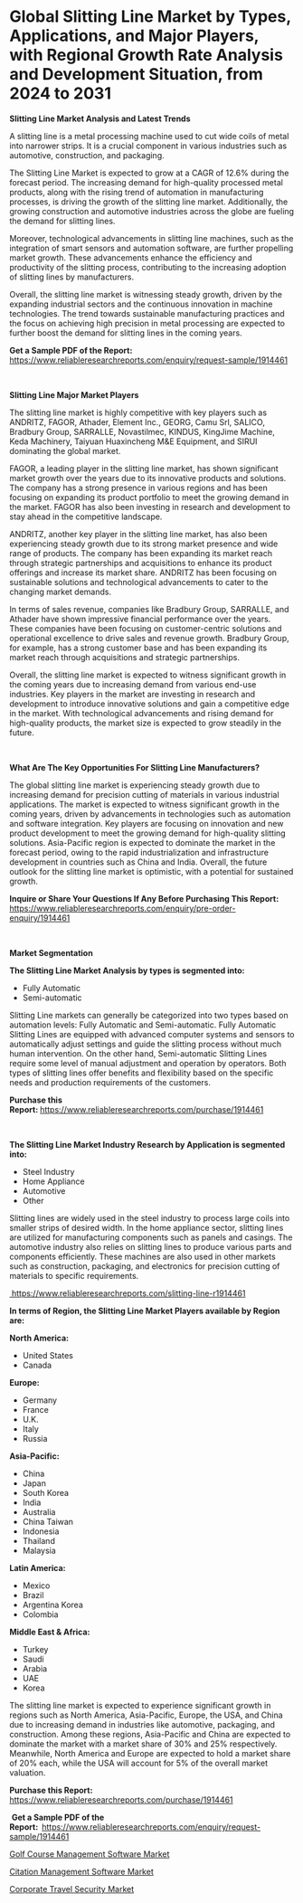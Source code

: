 <p><h1>Global Slitting Line Market by Types, Applications, and Major Players, with Regional Growth Rate Analysis and Development Situation, from 2024 to 2031</h1></p><p><strong>Slitting Line Market Analysis and Latest Trends</strong></p>
<p><p>A slitting line is a metal processing machine used to cut wide coils of metal into narrower strips. It is a crucial component in various industries such as automotive, construction, and packaging.</p><p>The Slitting Line Market is expected to grow at a CAGR of 12.6% during the forecast period. The increasing demand for high-quality processed metal products, along with the rising trend of automation in manufacturing processes, is driving the growth of the slitting line market. Additionally, the growing construction and automotive industries across the globe are fueling the demand for slitting lines.</p><p>Moreover, technological advancements in slitting line machines, such as the integration of smart sensors and automation software, are further propelling market growth. These advancements enhance the efficiency and productivity of the slitting process, contributing to the increasing adoption of slitting lines by manufacturers.</p><p>Overall, the slitting line market is witnessing steady growth, driven by the expanding industrial sectors and the continuous innovation in machine technologies. The trend towards sustainable manufacturing practices and the focus on achieving high precision in metal processing are expected to further boost the demand for slitting lines in the coming years.</p></p>
<p><strong>Get a Sample PDF of the Report:&nbsp;</strong> <a href="https://www.reliableresearchreports.com/enquiry/request-sample/1914461">https://www.reliableresearchreports.com/enquiry/request-sample/1914461</a></p>
<p>&nbsp;</p>
<p><strong>Slitting Line Major Market Players</strong></p>
<p><p>The slitting line market is highly competitive with key players such as ANDRITZ, FAGOR, Athader, Element Inc., GEORG, Camu Srl, SALICO, Bradbury Group, SARRALLE, Novastilmec, KINDUS, KingJime Machine, Keda Machinery, Taiyuan Huaxincheng M&E Equipment, and SIRUI dominating the global market.</p><p>FAGOR, a leading player in the slitting line market, has shown significant market growth over the years due to its innovative products and solutions. The company has a strong presence in various regions and has been focusing on expanding its product portfolio to meet the growing demand in the market. FAGOR has also been investing in research and development to stay ahead in the competitive landscape.</p><p>ANDRITZ, another key player in the slitting line market, has also been experiencing steady growth due to its strong market presence and wide range of products. The company has been expanding its market reach through strategic partnerships and acquisitions to enhance its product offerings and increase its market share. ANDRITZ has been focusing on sustainable solutions and technological advancements to cater to the changing market demands.</p><p>In terms of sales revenue, companies like Bradbury Group, SARRALLE, and Athader have shown impressive financial performance over the years. These companies have been focusing on customer-centric solutions and operational excellence to drive sales and revenue growth. Bradbury Group, for example, has a strong customer base and has been expanding its market reach through acquisitions and strategic partnerships.</p><p>Overall, the slitting line market is expected to witness significant growth in the coming years due to increasing demand from various end-use industries. Key players in the market are investing in research and development to introduce innovative solutions and gain a competitive edge in the market. With technological advancements and rising demand for high-quality products, the market size is expected to grow steadily in the future.</p></p>
<p>&nbsp;</p>
<p><strong>What Are The Key Opportunities For Slitting Line Manufacturers?</strong></p>
<p><p>The global slitting line market is experiencing steady growth due to increasing demand for precision cutting of materials in various industrial applications. The market is expected to witness significant growth in the coming years, driven by advancements in technologies such as automation and software integration. Key players are focusing on innovation and new product development to meet the growing demand for high-quality slitting solutions. Asia-Pacific region is expected to dominate the market in the forecast period, owing to the rapid industrialization and infrastructure development in countries such as China and India. Overall, the future outlook for the slitting line market is optimistic, with a potential for sustained growth.</p></p>
<p><strong>Inquire or Share Your Questions If Any Before Purchasing This Report:</strong> <a href="https://www.reliableresearchreports.com/enquiry/pre-order-enquiry/1914461">https://www.reliableresearchreports.com/enquiry/pre-order-enquiry/1914461</a></p>
<p>&nbsp;</p>
<p><strong>Market Segmentation</strong></p>
<p><strong>The Slitting Line Market Analysis by types is segmented into:</strong></p>
<p><ul><li>Fully Automatic</li><li>Semi-automatic</li></ul></p>
<p><p>Slitting Line markets can generally be categorized into two types based on automation levels: Fully Automatic and Semi-automatic. Fully Automatic Slitting Lines are equipped with advanced computer systems and sensors to automatically adjust settings and guide the slitting process without much human intervention. On the other hand, Semi-automatic Slitting Lines require some level of manual adjustment and operation by operators. Both types of slitting lines offer benefits and flexibility based on the specific needs and production requirements of the customers.</p></p>
<p><strong>Purchase this Report:&nbsp;</strong><a href="https://www.reliableresearchreports.com/purchase/1914461">https://www.reliableresearchreports.com/purchase/1914461</a></p>
<p>&nbsp;</p>
<p><strong>The Slitting Line Market Industry Research by Application is segmented into:</strong></p>
<p><ul><li>Steel Industry</li><li>Home Appliance</li><li>Automotive</li><li>Other</li></ul></p>
<p><p>Slitting lines are widely used in the steel industry to process large coils into smaller strips of desired width. In the home appliance sector, slitting lines are utilized for manufacturing components such as panels and casings. The automotive industry also relies on slitting lines to produce various parts and components efficiently. These machines are also used in other markets such as construction, packaging, and electronics for precision cutting of materials to specific requirements.</p></p>
<p><a href="https://www.reliableresearchreports.com/slitting-line-r1914461">&nbsp;https://www.reliableresearchreports.com/slitting-line-r1914461</a></p>
<p><strong>In terms of Region, the Slitting Line Market Players available by Region are:</strong></p>
<p>
    <p> <strong> North America: </strong>
        <ul>
            <li>United States</li>
            <li>Canada</li>
        </ul>
        </p> 
    <p> <strong> Europe: </strong>
        <ul>
            <li>Germany</li>
            <li>France</li>
            <li>U.K.</li>
            <li>Italy</li>
            <li>Russia</li>
        </ul>
        </p> 
    <p> <strong> Asia-Pacific: </strong>
        <ul>
            <li>China</li>
            <li>Japan</li>
            <li>South Korea</li>
            <li>India</li>
            <li>Australia</li>
            <li>China Taiwan</li>
            <li>Indonesia</li>
            <li>Thailand</li>
            <li>Malaysia</li>
        </ul>
        </p> 
    <p> <strong> Latin America: </strong>
        <ul>
            <li>Mexico</li>
            <li>Brazil</li>
            <li>Argentina Korea</li>
            <li>Colombia</li>
        </ul>
        </p> 
    <p> <strong> Middle East & Africa: </strong>
        <ul>
            <li>Turkey</li>
            <li>Saudi</li>
            <li>Arabia</li>
            <li>UAE</li>
            <li>Korea</li>
        </ul>
    </p>
    </p>
<p><p>The slitting line market is expected to experience significant growth in regions such as North America, Asia-Pacific, Europe, the USA, and China due to increasing demand in industries like automotive, packaging, and construction. Among these regions, Asia-Pacific and China are expected to dominate the market with a market share of 30% and 25% respectively. Meanwhile, North America and Europe are expected to hold a market share of 20% each, while the USA will account for 5% of the overall market valuation.</p></p>
<p><strong>Purchase this Report: </strong><a href="https://www.reliableresearchreports.com/purchase/1914461">https://www.reliableresearchreports.com/purchase/1914461</a></p>
<p>&nbsp;<strong>Get a Sample PDF of the Report:&nbsp;&nbsp;</strong><a href="https://www.reliableresearchreports.com/enquiry/request-sample/1914461">https://www.reliableresearchreports.com/enquiry/request-sample/1914461</a></p>
<p><strong></strong></p>
<p><p><a href="https://www.linkedin.com/pulse/golf-course-management-software-market-size-segmentation-trends-ustqc">Golf Course Management Software Market</a></p><p><a href="https://www.linkedin.com/pulse/citation-management-software-market-forecast-global-trends-jkeyc">Citation Management Software Market</a></p><p><a href="https://www.linkedin.com/pulse/corporate-travel-security-market-size-amp-share-analysis-eevoc">Corporate Travel Security Market</a></p></p>